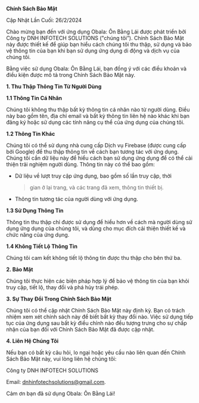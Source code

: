 **Chính Sách Bảo Mật**

Cập Nhật Lần Cuối: 26/2/2024

Chào mừng bạn đến với ứng dụng Obala: Ôn Bằng Lái được phát triển bởi
Công ty DNH INFOTECH SOLUTIONS ("chúng tôi”). Chính Sách Bảo Mật này
được thiết kế để giúp bạn hiểu cách chúng tôi thu thập, sử dụng và bảo
vệ thông tin của bạn khi bạn sử dụng ứng dụng di động và dịch vụ của
chúng tôi.

Bằng việc sử dụng Obala: Ôn Bằng Lái, bạn đồng ý với các điều khoản và
điều kiện được mô tả trong Chính Sách Bảo Mật này.

**1. Thu Thập Thông Tin Từ Người Dùng**

**1.1 Thông Tin Cá Nhân**

Chúng tôi không thu thập bất kỳ thông tin cá nhân nào từ người dùng.
Điều này bao gồm tên, địa chỉ email và bất kỳ thông tin liên hệ nào khác
khi bạn đăng ký hoặc sử dụng các tính năng cụ thể của ứng dụng của chúng
tôi.

**1.2 Thông Tin Khác**

Chúng tôi có thể sử dụng nhà cung cấp Dịch vụ Firebase (được cung cấp
bởi Google) để thu thập thông tin về cách bạn tương tác với ứng dụng.
Chúng tôi cần dữ liệu này để hiểu cách bạn sử dụng ứng dụng để có thể
cải thiện trải nghiệm người dùng. Thông tin này có thể bao gồm:

-   Dữ liệu về lượt truy cập ứng dụng, bao gồm số lần truy cập, thời
    > gian ở lại trang, và các trang đã xem, thông tin thiết bị.

-   Thông tin tương tác của người dùng với ứng dụng.

**1.3 Sử Dụng Thông Tin**

Thông tin thu thập chỉ được sử dụng để hiểu hơn về cách mà người dùng sử
dụng ứng dụng của chúng tôi, và dùng cho mục đích cải thiện thiết kế và
chức năng của ứng dụng.

**1.4 Không Tiết Lộ Thông Tin**

Chúng tôi cam kết không tiết lộ thông tin được thu thập cho bên thứ ba.

**2. Bảo Mật**

Chúng tôi thực hiện các biện pháp hợp lý để bảo vệ thông tin của bạn
khỏi truy cập, tiết lộ, thay đổi và phá hủy trái phép.

**3. Sự Thay Đổi Trong Chính Sách Bảo Mật**

Chúng tôi có thể cập nhật Chính Sách Bảo Mật này định kỳ. Bạn có trách
nhiệm xem xét chính sách này để biết bất kỳ thay đổi nào. Việc sử dụng
tiếp tục của ứng dụng sau bất kỳ điều chỉnh nào đều tượng trưng cho sự
chấp nhận của bạn đối với Chính Sách Bảo Mật đã được cập nhật.

**4. Liên Hệ Chúng Tôi**

Nếu bạn có bất kỳ câu hỏi, lo ngại hoặc yêu cầu nào liên quan đến Chính
Sách Bảo Mật này, vui lòng liên hệ chúng tôi:

Công ty DNH INFOTECH SOLUTIONS

Email:
[<u>dnhinfotechsolutions@gmail.com</u>](mailto:dnhinfotechsolutions@gmail.com).

Cảm ơn bạn đã sử dụng Obala: Ôn Bằng Lái!

